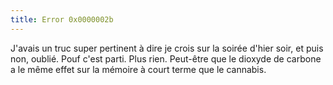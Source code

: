 ```yaml
---
title: Error 0x0000002b
---
```


J'avais un truc super pertinent à dire je crois sur la soirée d'hier soir, et
puis non, oublié. Pouf c'est parti. Plus rien. Peut-être que le dioxyde de
carbone a le même effet sur la mémoire à court terme que le cannabis.


